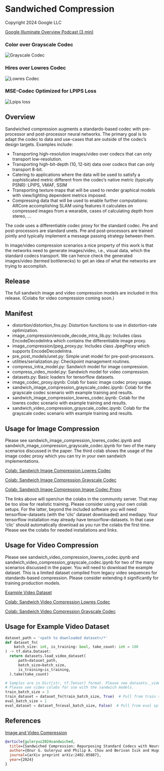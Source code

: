 # Sandwiched Compression

Copyright 2024 Google LLC

[Google Illuminate Overview Podcast (3 min)](https://illuminate.google.com/library?pli=1&play=fI4GBf_EM3V41)

### Color over Grayscale Codec
![Grayscale Codec](images/400_video.gif)
### Hires over Lowres Codec
![Lowres Codec](images/lrhr.gif)
### MSE-Codec Optimized for LPIPS Loss
![Lpips loss](images/lpips.gif)


## Overview
Sandwiched compression augments a standards-based codec with pre-processor and post-processor neural networks. The primary goal is to adapt the codec to data and use-cases that are outside of the codec’s design targets. Examples include:

* Transporting high-resolution images/video over codecs that can only transport low-resolution.
* Transporting high-bit-depth (10, 12-bit) data over codecs that can only transport 8-bit.
* Catering to applications where the data will be used to satisfy a sophisticated metric different from the codec’s native metric (typically PSNR):
    LPIPS, VMAF, SSIM
* Transporting texture maps that will be used to render graphical models with view/lighting dependent metrics imposed. 
* Compressing data that will be used to enable further computations:  ARCore accomplishing SLAM using features it calculates on compressed images from a wearable, cases of calculating depth from stereo, …

The code uses a differentiable codec proxy for the standard codec. Pre and post-processors are standard unets. Pre and post-processors are trained jointly and typically implement a message passing strategy between them.

In image/video compression scenarios a nice property of this work is that the networks need to generate images/video, i.e., visual data, which the standard codecs transport. We can hence check the generated images/video (termed bottlenecks) to get an idea of what the networks are trying to accomplish.

## Release
The full sandwich image and video compression models are included in this release. (Colabs for video compression coming soon.)

## Manifest
* distortion/distortion_fns.py: Distortion functions to use in distortion-rate optimization.
* image_compression/encode_decode_intra_lib.py: Includes class EncodeDecodeIntra which contains the differentiable image proxy.
* image_compression/jpeg_proxy.py: Includes class JpegProxy which supports EncodeDecodeIntra.
* pre_post_models/unet.py: Simple unet model for pre-post-processors.
* utilities/serialization.py: Checkpoint management routines.
* compress_intra_model.py: Sandwich model for image compression.
* compress_video_model.py: Sandwich model for video compression.
* datasets.py: Basic loaders for tensorflow datasets.
* image_codec_proxy.ipynb: Colab for basic image codec proxy usage.
* sandwich_image_compression_grayscale_codec.ipynb: Colab for the grayscale codec scenario with example training and results.
* sandwich_image_compression_lowres_codec.ipynb: Colab for the lowres codec scenario with example training and results.
* sandwich_video_compression_grayscale_codec.ipynb: Colab for the grayscale codec scenario with example training and results.

## Usage for Image Compression
Please see sandwich_image_compression_lowres_codec.ipynb and sandwich_image_compression_grayscale_codec.ipynb for two of the many scenarios discussed in the paper. The third colab shows the usage of the image codec proxy which you can try in your own sandwich implementations. 

[Colab: Sandwich Image Compression Lowres Codec](https://colab.research.google.com/github/google/sandwiched_compression/blob/main/sandwich_image_compression_lowres_codec.ipynb)

[Colab: Sandwich Image Compression Grayscale Codec](https://colab.research.google.com/github/google/sandwiched_compression/blob/main/sandwich_image_compression_grayscale_codec.ipynb)

[Colab: Sandwich Image Compression Image Codec Proxy](https://colab.research.google.com/github/google/sandwiched_compression/blob/main/image_codec_proxy.ipynb)

The links above will open/run the colabs in the community server. That may be too slow for realistic training. Please consider using your own colab setups. For the latter, beyond the included software you will need tensorflow-datasets (with the 'clic' dataset downloaded) and mediapy. Your tensorflow installation may already have tensorflow-datasets. In that case 'clic' should automatically download as you run the colabs the first time. Please see the colabs for needed installations and links.

## Usage for Video Compression
Please see sandwich_video_compression_lowres_codec.ipynb and sandwich_video_compression_grayscale_codec.ipynb for two of the many scenarios discussed in the paper. You will need to download the example dataset. This is a limited dataset compiled from legacy video sequences for standards-based compression. Please consider extending it significantly for training production models. 

[Example Video Dataset](https://www.kaggle.com/datasets/onurgguleryuz/sandwich-video-research-yuv444)

[Colab: Sandwich Video Compression Lowres Codec](https://colab.research.google.com/github/google/sandwiched_compression/blob/main/sandwich_video_compression_lowres_codec.ipynb)

[Colab: Sandwich Video Compression Grayscale Codec](https://colab.research.google.com/github/google/sandwiched_compression/blob/main/sandwich_video_compression_grayscale_codec.ipynb)

## Usage for Example Video Dataset
```python
dataset_path = '<path to downloaded dataset>/*'
def dataset_fn(
    batch_size: int, is_training: bool, take_count: int = 100
) -> tf.data.Dataset:
  return datasets.load_video_dataset(
      path=dataset_path,
      batch_size=batch_size,
      is_training=is_training,
  ).take(take_count)

# Samples are in Dict[str, tf.Tensor] format. Please see datasets._video_data for keys.
# Please see video colabs for use with the sandwich models.
train_batch_size = 3
train_dataset = dataset_fn(train_batch_size, True)  # Pull from train split.
eval_batch_size = 1
eval_dataset = dataset_fn(eval_batch_size, False)  # Pull from eval split.
```

## References
[Image and Video Compression](https://arxiv.org/abs/2402.05887)
```bibtex
@article{guleryuz2024sandwiched,
  title={Sandwiched Compression: Repurposing Standard Codecs with Neural Network Wrappers},
  author={Onur G. Guleryuz and Philip A. Chou and Berivan Isik and Hugues Hoppe and Danhang Tang and Ruofei Du and Jonathan Taylor and Philip Davidson and Sean Fanello},
  journal={arXiv preprint arXiv:2402.05887},
  year={2024}
}
```
